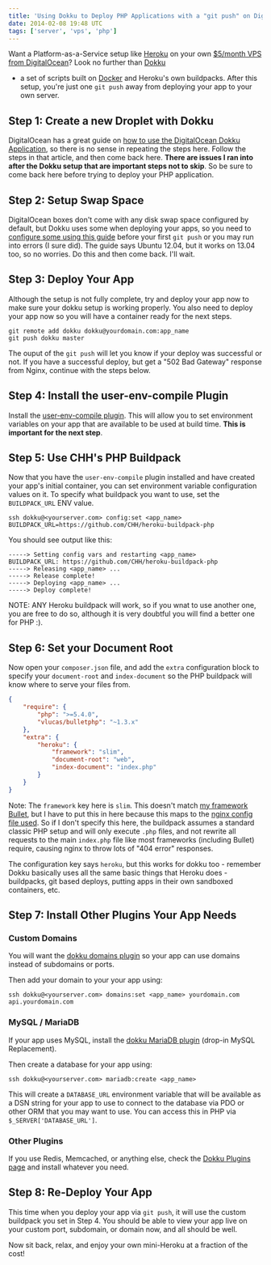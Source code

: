 ```yaml
---
title: 'Using Dokku to Deploy PHP Applications with a "git push" on DigitalOcean'
date: 2014-02-08 19:48 UTC
tags: ['server', 'vps', 'php']
---
```


Want a Platform-as-a-Service setup like [Heroku](http://heroku.com) on your own
[$5/month VPS from DigitalOcean](https://www.digitalocean.com/?refcode=b814bf3a4035)? Look no
further than
[Dokku](http://progrium.com/blog/2013/06/19/dokku-the-smallest-paas-implementation-youve-ever-seen/)
- a set of scripts built on [Docker](https://www.docker.io/) and Heroku's own
buildpacks. After this setup, you're just one `git push` away from deploying
your app to your own server.

## Step 1: Create a new Droplet with Dokku

DigitalOcean has a great guide on [how to use the DigitalOcean Dokku
Application](https://www.digitalocean.com/community/articles/how-to-use-the-digitalocean-dokku-application?refcode=b814bf3a4035),
so there is no sense in repeating the steps here. Follow the steps in that
article, and then come back here. **There are issues I ran into after the Dokku
setup that are important steps not to skip**. So be sure to come back here
before trying to deploy your PHP application.

## Step 2: Setup Swap Space

DigitalOcean boxes don't come with any disk swap space configured by default,
but Dokku uses some when deploying your apps, so you need to [configure some
using this
guide](https://www.digitalocean.com/community/articles/how-to-add-swap-on-ubuntu-12-04?refcode=b814bf3a4035)
before your first `git push` or you may run into errors (I sure did). The guide
says Ubuntu 12.04, but it works on 13.04 too, so no worries. Do this and then come back. I'll wait.

## Step 3: Deploy Your App

Although the setup is not fully complete, try and deploy your app now to make
sure your dokku setup is working properly. You also need to deploy your app now
so you will have a container ready for the next steps.

```
git remote add dokku dokku@yourdomain.com:app_name
git push dokku master
```

The ouput of the `git push` will let you know if your deploy was successful or
not. If you have a successful deploy, but get a "502 Bad Gateway" response from
Nginx, continue with the steps below.

## Step 4: Install the user-env-compile Plugin

Install the [user-env-compile
plugin](https://github.com/musicglue/dokku-user-env-compile). This will allow
you to set environment variables on your app that are available to be used at
build time. **This is important for the next step**.

## Step 5: Use CHH's PHP Buildpack

Now that you have the `user-env-compile` plugin installed and have created your
app's initial container, you can set environment variable configuration values
on it. To specify what buildpack you want to use, set the `BUILDPACK_URL` ENV value.

```shell
ssh dokku@<yourserver.com> config:set <app_name> BUILDPACK_URL=https://github.com/CHH/heroku-buildpack-php
```

You should see output like this:

```shell
-----> Setting config vars and restarting <app_name>
BUILDPACK_URL: https://github.com/CHH/heroku-buildpack-php
-----> Releasing <app_name> ...
-----> Release complete!
-----> Deploying <app_name> ...
-----> Deploy complete!
```

NOTE: ANY Heroku buildpack will work, so if you wnat to use another one, you
are free to do so, although it is very doubtful you will find a better one for
PHP :).

## Step 6: Set your Document Root

Now open your `composer.json` file, and add the `extra` configuration block to
specify your `document-root` and `index-document` so the PHP buildpack will
know where to serve your files from.

```json
{
    "require": {
        "php": ">=5.4.0",
        "vlucas/bulletphp": "~1.3.x"
    },
    "extra": {
        "heroku": {
            "framework": "slim",
            "document-root": "web",
            "index-document": "index.php"
        }
    }
}
```

Note: The `framework` key here is `slim`. This doesn't match [my framework
Bullet](http://bulletphp.com), but I have to put this in here because this maps
to the [nginx config file
used](https://github.com/CHH/heroku-buildpack-php/tree/master/conf/nginx). So
if I don't specify this here, the buildpack assumes a standard classic PHP
setup and will only execute `.php` files, and not rewrite all requests to the
main `index.php` file like most frameworks (including Bullet) require, causing
nginx to throw lots of "404 error" responses.

The configuration key says `heroku`, but this works for dokku too - remember
Dokku basically uses all the same basic things that Heroku does - buildpacks,
git based deploys, putting apps in their own sandboxed containers, etc.

## Step 7: Install Other Plugins Your App Needs

### Custom Domains

You will want the [dokku domains
plugin](https://github.com/wmluke/dokku-domains-plugin) so your app can use
domains instead of subdomains or ports.

Then add your domain to your your app using:

```
ssh dokku@<yourserver.com> domains:set <app_name> yourdomain.com api.yourdomain.com
```

### MySQL / MariaDB
If your app uses MySQL, install the [dokku MariaDB
plugin](https://github.com/Kloadut/dokku-md-plugin) (drop-in MySQL
Replacement).

Then create a database for your app using:

```
ssh dokku@<yourserver.com> mariadb:create <app_name>
```

This will create a `DATABASE_URL` environment variable that will be available
as a DSN string for your app to use to connect to the database via PDO or other
ORM that you may want to use. You can access this in PHP via `$_SERVER['DATABASE_URL']`.

### Other Plugins

If you use Redis, Memcached, or anything else, check the [Dokku Plugins
page](https://github.com/progrium/dokku/wiki/Plugins) and install whatever you
need.

## Step 8: Re-Deploy Your App

This time when you deploy your app via `git push`, it will use the custom buildpack you set in
Step 4. You should be able to view your app live on your custom port, subdomain, or
domain now, and all should be well.

Now sit back, relax, and enjoy your own mini-Heroku at a fraction of the cost!

